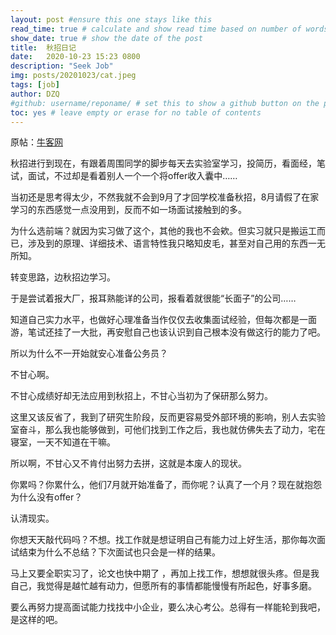 ```yaml
---  
layout: post #ensure this one stays like this  
read_time: true # calculate and show read time based on number of words  
show_date: true # show the date of the post  
title:  秋招日记 
date:   2020-10-23 15:23 0800  
description: "Seek Job"  
img: posts/20201023/cat.jpeg  
tags: [job]  
author: DZQ  
#github: username/reponame/ # set this to show a github button on the post  
toc: yes # leave empty or erase for no table of contents  
---   
```


原帖：[牛客网](https://www.nowcoder.com/discuss/353148447131901952)

秋招进行到现在，有跟着周围同学的脚步每天去实验室学习，投简历，看面经，笔试，面试，不过却是看着别人一个一个将offer收入囊中……  

当初还是思考得太少，不然我就不会到9月了才回学校准备秋招，8月请假了在家学习的东西感觉一点没用到，反而不如一场面试接触到的多。  

为什么选前端？就因为实习做了这个，其他的我也不会欸。但实习就只是搬运工而已，涉及到的原理、详细技术、语言特性我只略知皮毛，甚至对自己用的东西一无所知。  

转变思路，边秋招边学习。  

于是尝试着报大厂，报耳熟能详的公司，报看着就很能“长面子”的公司……  

知道自己实力水平，也做好心理准备当作仅仅去收集面试经验，但每次都是一面游，笔试还挂了一大批，再安慰自己也该认识到自己根本没有做这行的能力了吧。  

所以为什么不一开始就安心准备公务员？  

不甘心啊。  

不甘心成绩好却无法应用到秋招上，不甘心当初为了保研那么努力。  

这里又该反省了，我到了研究生阶段，反而更容易受外部环境的影响，别人去实验室奋斗，那么我也能够做到，可他们找到工作之后，我也就仿佛失去了动力，宅在寝室，一天不知道在干嘛。  

所以啊，不甘心又不肯付出努力去拼，这就是本废人的现状。  

你累吗？你累什么，他们7月就开始准备了，而你呢？认真了一个月？现在就抱怨为什么没有offer？  

认清现实。  

你想天天敲代码吗？不想。找工作就是想证明自己有能力过上好生活，那你每次面试结束为什么不总结？下次面试也只会是一样的结果。 

马上又要全职实习了，论文也快中期了 ，再加上找工作，想想就很头疼。但是我自己，我觉得是越忙越有动力，但愿所有的事情都能慢慢有所起色，好事多磨。  

要么再努力提高面试能力找找中小企业，要么决心考公。总得有一样能轮到我吧，是这样的吧。